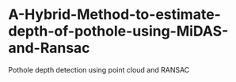 # A-Hybrid-Method-to-estimate-depth-of-pothole-using-MiDAS-and-Ransac
Pothole depth detection using point cloud and RANSAC
